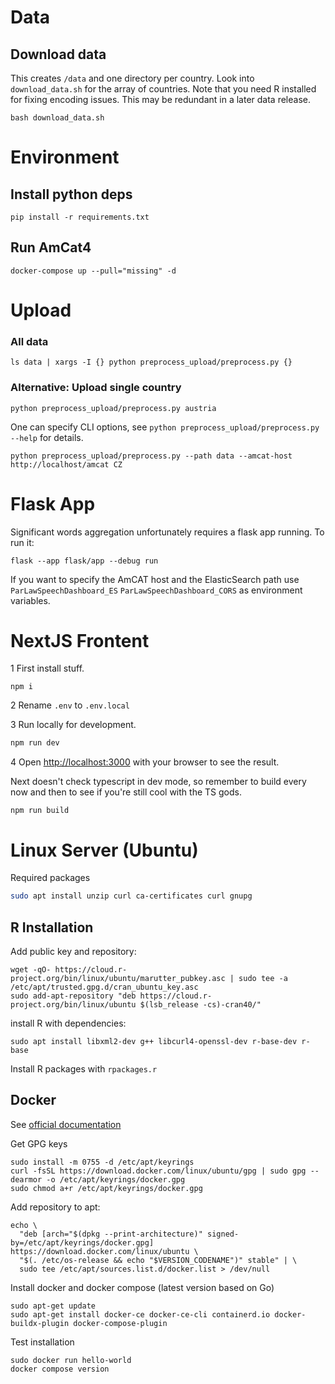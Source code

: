 # Data
## Download data
This creates `/data` and one directory per country. Look into `download_data.sh` for the array of countries. 
Note that you need R installed for fixing encoding issues. This may be redundant in a later data release.

```
bash download_data.sh
```

# Environment
## Install python deps
```
pip install -r requirements.txt
```


## Run AmCat4

```
docker-compose up --pull="missing" -d
```

# Upload 

### All data
```
ls data | xargs -I {} python preprocess_upload/preprocess.py {}
```

### Alternative: Upload single country 

```
python preprocess_upload/preprocess.py austria
```

One can specify CLI options, see `python preprocess_upload/preprocess.py --help` for details.

```
python preprocess_upload/preprocess.py --path data --amcat-host http://localhost/amcat CZ
```


# Flask App

Significant words aggregation unfortunately requires a flask app running. To run it:
```
flask --app flask/app --debug run
```
If you want to specify the AmCAT host and the ElasticSearch path use `ParLawSpeechDashboard_ES` `ParLawSpeechDashboard_CORS` as environment variables.
# NextJS Frontent

1 First install stuff.

```
npm i
```
2 Rename `.env` to `.env.local`

3 Run locally for development.

```bash
npm run dev
```

4 Open [http://localhost:3000](http://localhost:3000) with your browser to see the result.

Next doesn't check typescript in dev mode, so remember to build every now and then to see if you're still cool with the TS gods.

```
npm run build
```

# Linux Server (Ubuntu)

Required packages

```bash
sudo apt install unzip curl ca-certificates curl gnupg
```

## R Installation

Add public key and repository:

```
wget -qO- https://cloud.r-project.org/bin/linux/ubuntu/marutter_pubkey.asc | sudo tee -a /etc/apt/trusted.gpg.d/cran_ubuntu_key.asc
sudo add-apt-repository "deb https://cloud.r-project.org/bin/linux/ubuntu $(lsb_release -cs)-cran40/"
```

install R with dependencies:

```
sudo apt install libxml2-dev g++ libcurl4-openssl-dev r-base-dev r-base 
```

Install R packages with `rpackages.r`


## Docker

See [official documentation](https://docs.docker.com/engine/install/ubuntu/)

Get GPG keys

```
sudo install -m 0755 -d /etc/apt/keyrings
curl -fsSL https://download.docker.com/linux/ubuntu/gpg | sudo gpg --dearmor -o /etc/apt/keyrings/docker.gpg
sudo chmod a+r /etc/apt/keyrings/docker.gpg
```

Add repository to apt:

```
echo \
  "deb [arch="$(dpkg --print-architecture)" signed-by=/etc/apt/keyrings/docker.gpg] https://download.docker.com/linux/ubuntu \
  "$(. /etc/os-release && echo "$VERSION_CODENAME")" stable" | \
  sudo tee /etc/apt/sources.list.d/docker.list > /dev/null
```

Install docker and docker compose (latest version based on Go)

```
sudo apt-get update
sudo apt-get install docker-ce docker-ce-cli containerd.io docker-buildx-plugin docker-compose-plugin
```

Test installation

```
sudo docker run hello-world
docker compose version
```